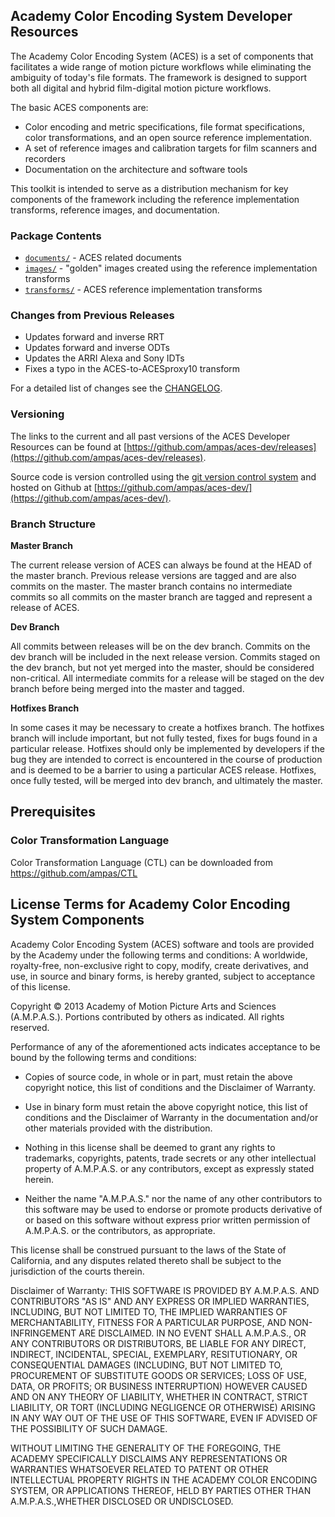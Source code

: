 ## Academy Color Encoding System Developer Resources ##

The Academy Color Encoding System (ACES) is a set of components that facilitates
a wide range of motion picture workflows while eliminating the ambiguity of
today's file formats. The framework is designed to support both all digital and
hybrid film-digital motion picture workflows.

The basic ACES components are:

* Color encoding and metric specifications, file format specifications, color
transformations, and an open source reference implementation. 
* A set of reference images and calibration targets for film scanners and
recorders 
* Documentation on the architecture and software tools

This toolkit is intended to serve as a distribution mechanism for key components
of the framework including the reference implementation transforms, reference
images, and documentation.

### Package Contents ###
 
* [`documents/`](./documents) - ACES related documents 
* [`images/`](./images) - "golden" images created using the reference implementation transforms
* [`transforms/`](./transforms) - ACES reference implementation transforms

### Changes from Previous Releases ###

*  Updates forward and inverse RRT
*  Updates forward and inverse ODTs
*  Updates the ARRI Alexa and Sony IDTs
*  Fixes a typo in the ACES-to-ACESproxy10 transform

For a detailed list of changes see the [CHANGELOG](./CHANGELOG.md).

### Versioning ###
 
The links to the current and all past versions of the ACES Developer Resources
can be found at [https://github.com/ampas/aces-dev/releases](https://github.com/ampas/aces-dev/releases).  

Source code is version controlled using the [git version control system](http://git-scm.com/) and hosted on Github at [https://github.com/ampas/aces-dev/](https://github.com/ampas/aces-dev/).

### Branch Structure ###

__Master Branch__
 
The current release version of ACES can always be found at the HEAD of the
master branch.  Previous release versions are tagged and are also commits on the
master.  The master branch contains no intermediate commits so all commits on
the master branch are tagged and represent a release of ACES.

__Dev Branch__
 
All commits between releases will be on the dev branch. Commits on the dev
branch will be included in the next release version. Commits staged on the dev
branch, but not yet merged into the master, should be considered non-critical. 
All intermediate commits for a release will be staged on the dev branch before
being merged into the master and tagged.

__Hotfixes Branch__
 
In some cases it may be necessary to create a hotfixes branch.  The hotfixes
branch will include important, but not fully tested, fixes for bugs found in a
particular release.
Hotfixes should only be implemented by developers if the bug they are intended
to correct is encountered in the course of production and is deemed to be a
barrier to using a particular ACES release.  Hotfixes, once fully tested, will
be merged into dev branch, and ultimately the master.    

## Prerequisites ##

### Color Transformation Language ###

Color Transformation Language (CTL) can be downloaded from
https://github.com/ampas/CTL

## License Terms for Academy Color Encoding System Components ##

Academy Color Encoding System (ACES) software and tools are provided by the
Academy under the following terms and conditions: A worldwide, royalty-free,
non-exclusive right to copy, modify, create derivatives, and use, in source and
binary forms, is hereby granted, subject to acceptance of this license.

Copyright © 2013 Academy of Motion Picture Arts and Sciences (A.M.P.A.S.).
Portions contributed by others as indicated. All rights reserved.

Performance of any of the aforementioned acts indicates acceptance to be bound
by the following terms and conditions:

* Copies of source code, in whole or in part, must retain the above copyright
notice, this list of conditions and the Disclaimer of Warranty.

* Use in binary form must retain the above copyright notice, this list of
conditions and the Disclaimer of Warranty in the documentation and/or other
materials provided with the distribution.

* Nothing in this license shall be deemed to grant any rights to trademarks,
copyrights, patents, trade secrets or any other intellectual property of
A.M.P.A.S. or any contributors, except as expressly stated herein.

* Neither the name "A.M.P.A.S." nor the name of any other contributors to this
software may be used to endorse or promote products derivative of or based on
this software without express prior written permission of A.M.P.A.S. or the
contributors, as appropriate.

This license shall be construed pursuant to the laws of the State of
California, and any disputes related thereto shall be subject to the
jurisdiction of the courts therein.

Disclaimer of Warranty: THIS SOFTWARE IS PROVIDED BY A.M.P.A.S. AND CONTRIBUTORS
"AS IS" AND ANY EXPRESS OR IMPLIED WARRANTIES, INCLUDING, BUT NOT LIMITED TO,
THE IMPLIED WARRANTIES OF MERCHANTABILITY, FITNESS FOR A PARTICULAR PURPOSE, AND
NON-INFRINGEMENT ARE DISCLAIMED. IN NO EVENT SHALL A.M.P.A.S., OR ANY
CONTRIBUTORS OR DISTRIBUTORS, BE LIABLE FOR ANY DIRECT, INDIRECT, INCIDENTAL,
SPECIAL, EXEMPLARY, RESITUTIONARY, OR CONSEQUENTIAL DAMAGES (INCLUDING, BUT NOT
LIMITED TO, PROCUREMENT OF SUBSTITUTE GOODS OR SERVICES; LOSS OF USE, DATA, OR
PROFITS; OR BUSINESS INTERRUPTION) HOWEVER CAUSED AND ON ANY THEORY OF
LIABILITY, WHETHER IN CONTRACT, STRICT LIABILITY, OR TORT (INCLUDING NEGLIGENCE
OR OTHERWISE) ARISING IN ANY WAY OUT OF THE USE OF THIS SOFTWARE, EVEN IF
ADVISED OF THE POSSIBILITY OF SUCH DAMAGE.

WITHOUT LIMITING THE GENERALITY OF THE FOREGOING, THE ACADEMY SPECIFICALLY
DISCLAIMS ANY REPRESENTATIONS OR WARRANTIES WHATSOEVER RELATED TO PATENT OR
OTHER INTELLECTUAL PROPERTY RIGHTS IN THE ACADEMY COLOR ENCODING SYSTEM, OR
APPLICATIONS THEREOF, HELD BY PARTIES OTHER THAN A.M.P.A.S.,WHETHER DISCLOSED OR
UNDISCLOSED.
